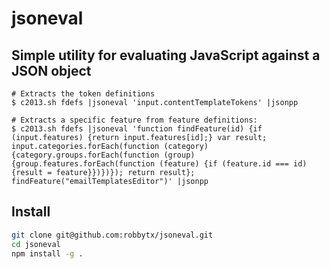 jsoneval
========

## Simple utility for evaluating JavaScript against a JSON object

	# Extracts the token definitions
	$ c2013.sh fdefs |jsoneval 'input.contentTemplateTokens' |jsonpp
 
	# Extracts a specific feature from feature definitions:
	$ c2013.sh fdefs |jsoneval 'function findFeature(id) {if (input.features) {return input.features[id];} var result; input.categories.forEach(function (category) {category.groups.forEach(function (group) {group.features.forEach(function (feature) {if (feature.id === id) {result = feature}})})}); return result}; findFeature("emailTemplatesEditor")' |jsonpp

## Install

```bash
git clone git@github.com:robbytx/jsoneval.git
cd jsoneval
npm install -g .
```
